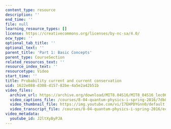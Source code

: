 ```yaml
---
content_type: resource
description: ''
end_time: ''
file: null
learning_resource_types: []
license: https://creativecommons.org/licenses/by-nc-sa/4.0/
ocw_type: ''
optional_tab_title: ''
optional_text: ''
parent_title: 'Part 1: Basic Concepts'
parent_type: CourseSection
related_resources_text: ''
resource_index_text: ''
resourcetype: Video
start_time: ''
title: Probability current and current conservation
uid: 1622e088-d308-d157-82be-4a5e2a42b51b
video_files:
  archive_url: https://archive.org/download/MIT8.04S16/MIT8_04S16_lec06_s3_300k.mp4
  video_captions_file: /courses/8-04-quantum-physics-i-spring-2016/7db8fa42e6c75037ae7d0ab545c2e2a9_J2ltXyByPJA.vtt
  video_thumbnail_file: https://img.youtube.com/vi/I7EHPDYGnn0/default.jpg
  video_transcript_file: /courses/8-04-quantum-physics-i-spring-2016/eccc424f4e7cdd7d9f7eca2968b37bfb_J2ltXyByPJA.pdf
video_metadata:
  youtube_id: J2ltXyByPJA
---
```

